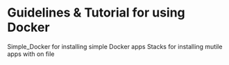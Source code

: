 # Guidelines & Tutorial for using Docker

Simple_Docker for installing simple Docker apps
Stacks for installing mutile apps with on file
